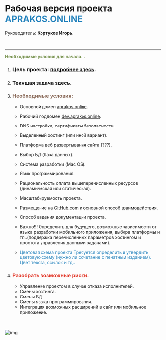# Рабочая версия проекта <span style="color: #2C87BF;">APRAKOS.ONLINE</span>
 
Руководитель: **Кортуков Игорь**.

<br>

---

<span style="color: #7C9655;">**Необходимые условия для начала…**

1. ### Цель проекта:  [подробнее здесь](./target.md).
2. ### Текущая задача [здесь](./task.md).
3. ### <span style="color: #8F7161;">Необходимые условия:

   -   Основной домен [aprakos.online](https://aprakos.online). 
   -   Рабочий поддомен [dev.aprakos.online](https://dev.aprakos.online).
   -   DNS настройки, сертификаты безопасности.
   -   Выделенный хостинг (или иной вариант).
   -   Платформа веб развертывания сайта (???).
   -   Выбор БД (база данных).
   -   Система разработки (Mac OS).
   -   Язык программирования.
   -   Рациональность оплата вышеперечисленных ресурсов (динамическая или статическая).
   -   Масштабируемость проекта.
   -   Размещение на [GitHub.com](https://github.com/) и основной способ взаимодействия.
   -   Способ ведения документации проекта.
   -   Важно!!! Определить для будущего, возможные зависимости от языка разработки мобильного приложения, выбора платформы и тп..(поддержка перечисленных параметров хостингом и простота управления данными задачами).




   -   <span style="color: #2C87BF;">Цветовая схема проекта
	Требуется определить и утвердить цветовую схему (нужно ли сочетание с печатным изданием). Цвет текста, ссылок и тд..


4. ### <span style="color: #e34234;">Разобрать возможные риски.

   * Управление проектом в случае отказа исполнителей.
   - Смены хостинга.
   - Смены БД.
   - Смены языка программирования.
   - Интеграция возможных расширений в сайт или мобильное приложение.

<br><br>
![img](https://1.bp.blogspot.com/-wFaMiAHx-Y8/YG3EaVrCDFI/AAAAAAAAGZY/IYjO6zFHW5wjj4I_HrssCIShQpMxWMHlgCLcBGAsYHQ/s800/IMG_2094.PNG)